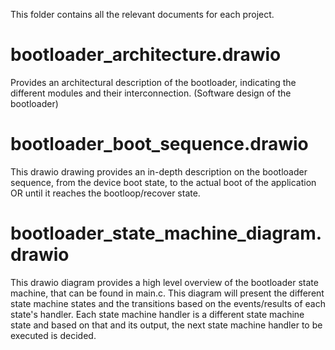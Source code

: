 This folder contains all the relevant documents for each project.

# bootloader_architecture.drawio
Provides an architectural description of the bootloader, indicating the different modules and their interconnection. (Software design of the bootloader)

# bootloader_boot_sequence.drawio
This drawio drawing provides an in-depth description on the bootloader sequence, from the device boot state, to the actual boot of the application OR until it reaches the bootloop/recover state.

# bootloader_state_machine_diagram.drawio
This drawio diagram provides a high level overview of the bootloader state machine, that can be found in main.c.
This diagram will present the different state machine states and the transitions based on the events/results of each state's handler. Each state machine handler is a different state machine state and based on that and its output, the next state machine handler to be executed is decided.
